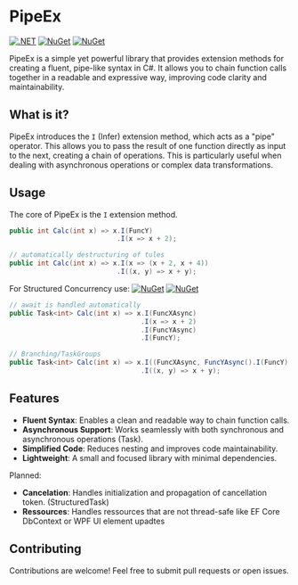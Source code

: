 # PipeEx
[![.NET](https://github.com/timonkrebs/PipeEx/actions/workflows/dotnet.yml/badge.svg)](https://github.com/timonkrebs/PipeEx/actions/workflows/dotnet.yml)
[![NuGet](https://img.shields.io/nuget/dt/PipeEx.svg)](https://www.nuget.org/packages/PipeEx) 
[![NuGet](https://img.shields.io/nuget/vpre/PipeEx.svg)](https://www.nuget.org/packages/PipeEx)

PipeEx is a simple yet powerful library that provides extension methods for creating a fluent, pipe-like syntax in C#.  It allows you to chain function calls together in a readable and expressive way, improving code clarity and maintainability.

## What is it?

PipeEx introduces the `I` (Infer) extension method, which acts as a "pipe" operator.  This allows you to pass the result of one function directly as input to the next, creating a chain of operations.  This is particularly useful when dealing with asynchronous operations or complex data transformations.


## Usage

The core of PipeEx is the `I` extension method.
```cs
public int Calc(int x) => x.I(FuncY)
                           .I(x => x + 2);

// automatically destructuring of tules
public int Calc(int x) => x.I(x => (x + 2, x + 4))
                           .I((x, y) => x + y);
```

For Structured Concurrency use:
[![NuGet](https://img.shields.io/nuget/dt/PipeEx.StructuredConcurrency.svg)](https://www.nuget.org/packages/PipeEx.StructuredConcurrency) 
[![NuGet](https://img.shields.io/nuget/vpre/PipeEx.StructuredConcurrency.svg)](https://www.nuget.org/packages/PipeEx.StructuredConcurrency)
```cs
// await is handled automatically
public Task<int> Calc(int x) => x.I(FuncXAsync)
                                 .I(x => x + 2)
                                 .I(FuncYAsync)
                                 .I(FuncY);

// Branching/TaskGroups
public Task<int> Calc(int x) => x.I((FuncXAsync, FuncYAsync().I(FuncY).I))
                                 .I((x, y) => x + y);
```

## Features
- **Fluent Syntax**: Enables a clean and readable way to chain function calls.
- **Asynchronous Support**: Works seamlessly with both synchronous and asynchronous operations (Task<T>).
- **Simplified Code**: Reduces nesting and improves code maintainability.
- **Lightweight**: A small and focused library with minimal dependencies.

Planned:
- **Cancelation**: Handles initialization and propagation of cancellation token. (StructuredTask<T>)
- **Ressources**: Handles ressources that are not thread-safe like EF Core DbContext or WPF UI element upadtes
  
## Contributing
Contributions are welcome!  Feel free to submit pull requests or open issues.
